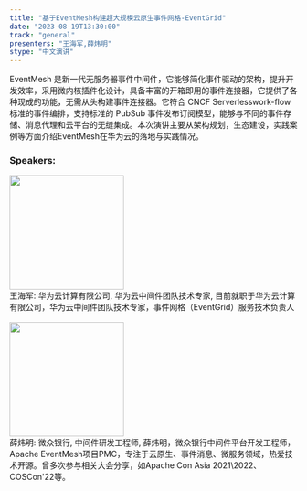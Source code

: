 ```yaml
---
title: "基于EventMesh构建超大规模云原生事件网格-EventGrid"
date: "2023-08-19T13:30:00" 
track: "general"
presenters: "王海军,薛炜明"
stype: "中文演讲"
---
```

EventMesh 是新一代无服务器事件中间件，它能够简化事件驱动的架构，提升开发效率，采用微内核插件化设计，具备丰富的开箱即用的事件连接器，它提供了各种现成的功能，无需从头构建事件连接器。它符合 CNCF Serverlesswork-flow 标准的事件编排，支持标准的 PubSub 事件发布订阅模型，能够与不同的事件存储、消息代理和云平台的无缝集成。本次演讲主要从架构规划，生态建设，实践案例等方面介绍EventMesh在华为云的落地与实践情况。
 ### Speakers: 
 <img src="https://img.bagevent.com/resource/20230705/1118245241016.jpg" width="200" /><br>王海军: 华为云计算有限公司, 华为云中间件团队技术专家, 目前就职于华为云计算有限公司，华为云中间件团队技术专家，事件网格（EventGrid）服务技术负责人
 <br><br><img src="https://img.bagevent.com/resource/20230605/1041479770.jpeg" width="200" /><br>薛炜明: 微众银行, 中间件研发工程师, 薛炜明，微众银行中间件平台开发工程师，Apache EventMesh项目PMC，专注于云原生、事件消息、微服务领域，热爱技术开源。曾多次参与相关大会分享，如Apache Con Asia 2021\2022、COSCon'22等。
 <br><br>